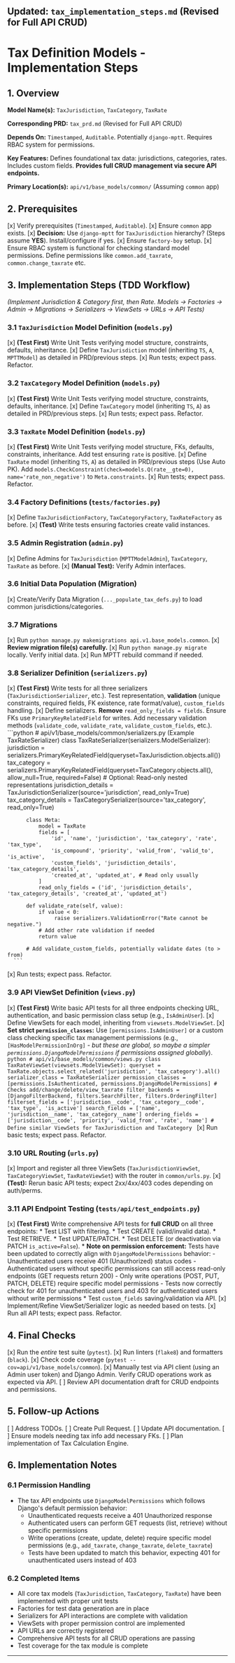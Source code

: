 ## Updated: `tax_implementation_steps.md` (Revised for Full API CRUD)

# Tax Definition Models - Implementation Steps

## 1. Overview

**Model Name(s):**
`TaxJurisdiction`, `TaxCategory`, `TaxRate`

**Corresponding PRD:**
`tax_prd.md` (Revised for Full API CRUD)

**Depends On:**
`Timestamped`, `Auditable`. Potentially `django-mptt`. Requires RBAC system for permissions.

**Key Features:**
Defines foundational tax data: jurisdictions, categories, rates. Includes custom fields. **Provides full CRUD management via secure API endpoints.**

**Primary Location(s):**
`api/v1/base_models/common/` (Assuming `common` app)

## 2. Prerequisites

[x] Verify prerequisites (`Timestamped`, `Auditable`).
[x] Ensure `common` app exists.
[x] **Decision:** Use `django-mptt` for `TaxJurisdiction` hierarchy? (Steps assume **YES**). Install/configure if yes.
[x] Ensure `factory-boy` setup.
[x] Ensure RBAC system is functional for checking standard model permissions. Define permissions like `common.add_taxrate`, `common.change_taxrate` etc.

## 3. Implementation Steps (TDD Workflow)

  *(Implement Jurisdiction & Category first, then Rate. Models -> Factories -> Admin -> Migrations -> Serializers -> ViewSets -> URLs -> API Tests)*

  ### 3.1 `TaxJurisdiction` Model Definition (`models.py`)

  [x] **(Test First)** Write Unit Tests verifying model structure, constraints, defaults, inheritance.
  [x] Define `TaxJurisdiction` model (inheriting `TS`, `A`, `MPTTModel`) as detailed in PRD/previous steps.
  [x] Run tests; expect pass. Refactor.

  ### 3.2 `TaxCategory` Model Definition (`models.py`)

  [x] **(Test First)** Write Unit Tests verifying model structure, constraints, defaults, inheritance.
  [x] Define `TaxCategory` model (inheriting `TS`, `A`) as detailed in PRD/previous steps.
  [x] Run tests; expect pass. Refactor.

  ### 3.3 `TaxRate` Model Definition (`models.py`)

  [x] **(Test First)** Write Unit Tests verifying model structure, FKs, defaults, constraints, inheritance. Add test ensuring `rate` is positive.
  [x] Define `TaxRate` model (inheriting `TS`, `A`) as detailed in PRD/previous steps (Use Auto PK). Add `models.CheckConstraint(check=models.Q(rate__gte=0), name='rate_non_negative')` to `Meta.constraints`.
  [x] Run tests; expect pass. Refactor.

  ### 3.4 Factory Definitions (`tests/factories.py`)

  [x] Define `TaxJurisdictionFactory`, `TaxCategoryFactory`, `TaxRateFactory` as before.
  [x] **(Test)** Write tests ensuring factories create valid instances.

  ### 3.5 Admin Registration (`admin.py`)

  [x] Define Admins for `TaxJurisdiction` (`MPTTModelAdmin`), `TaxCategory`, `TaxRate` as before.
  [x] **(Manual Test):** Verify Admin interfaces.

  ### 3.6 Initial Data Population (Migration)

  [x] Create/Verify Data Migration (`..._populate_tax_defs.py`) to load common jurisdictions/categories.

  ### 3.7 Migrations

  [x] Run `python manage.py makemigrations api.v1.base_models.common`.
  [x] **Review migration file(s) carefully.**
  [x] Run `python manage.py migrate` locally. Verify initial data.
  [x] Run MPTT rebuild command if needed.

  ### 3.8 Serializer Definition (`serializers.py`)

  [x] **(Test First)** Write tests for all three serializers (`TaxJurisdictionSerializer`, etc.). Test representation, **validation** (unique constraints, required fields, FK existence, rate format/value), `custom_fields` handling.
  [x] Define serializers. **Remove** `read_only_fields = fields`. Ensure FKs use `PrimaryKeyRelatedField` for writes. Add necessary validation methods (`validate_code`, `validate_rate`, `validate_custom_fields`, etc.).
      ```python
      # api/v1/base_models/common/serializers.py (Example TaxRateSerializer)
      class TaxRateSerializer(serializers.ModelSerializer):
          jurisdiction = serializers.PrimaryKeyRelatedField(queryset=TaxJurisdiction.objects.all())
          tax_category = serializers.PrimaryKeyRelatedField(queryset=TaxCategory.objects.all(), allow_null=True, required=False)
          # Optional: Read-only nested representations
          jurisdiction_details = TaxJurisdictionSerializer(source='jurisdiction', read_only=True)
          tax_category_details = TaxCategorySerializer(source='tax_category', read_only=True)

          class Meta:
              model = TaxRate
              fields = [
                  'id', 'name', 'jurisdiction', 'tax_category', 'rate', 'tax_type',
                  'is_compound', 'priority', 'valid_from', 'valid_to', 'is_active',
                  'custom_fields', 'jurisdiction_details', 'tax_category_details',
                  'created_at', 'updated_at', # Read only usually
              ]
              read_only_fields = ('id', 'jurisdiction_details', 'tax_category_details', 'created_at', 'updated_at')

          def validate_rate(self, value):
              if value < 0:
                   raise serializers.ValidationError("Rate cannot be negative.")
              # Add other rate validation if needed
              return value

          # Add validate_custom_fields, potentially validate dates (to > from)
      ```
  [x] Run tests; expect pass. Refactor.

  ### 3.9 API ViewSet Definition (`views.py`)

  [x] **(Test First)** Write basic API tests for all three endpoints checking URL, authentication, and basic permission class setup (e.g., `IsAdminUser`).
  [x] Define ViewSets for each model, inheriting from `viewsets.ModelViewSet`.
  [x] **Set strict `permission_classes`:** Use `[permissions.IsAdminUser]` or a custom class checking specific tax management permissions (e.g., `[HasModelPermissionInOrg]` - *but these are global, so maybe a simpler `permissions.DjangoModelPermissions` if permissions assigned globally*).
      ```python
      # api/v1/base_models/common/views.py
      class TaxRateViewSet(viewsets.ModelViewSet):
          queryset = TaxRate.objects.select_related('jurisdiction', 'tax_category').all()
          serializer_class = TaxRateSerializer
          permission_classes = [permissions.IsAuthenticated, permissions.DjangoModelPermissions] # Checks add/change/delete/view_taxrate
          filter_backends = [DjangoFilterBackend, filters.SearchFilter, filters.OrderingFilter]
          filterset_fields = ['jurisdiction__code', 'tax_category__code', 'tax_type', 'is_active']
          search_fields = ['name', 'jurisdiction__name', 'tax_category__name']
          ordering_fields = ['jurisdiction__code', 'priority', 'valid_from', 'rate', 'name']
      # Define similar ViewSets for TaxJurisdiction and TaxCategory
      ```
  [x] Run basic tests; expect pass. Refactor.

  ### 3.10 URL Routing (`urls.py`)

  [x] Import and register all three ViewSets (`TaxJurisdictionViewSet`, `TaxCategoryViewSet`, `TaxRateViewSet`) with the router in `common/urls.py`.
  [x] **(Test):** Rerun basic API tests; expect 2xx/4xx/403 codes depending on auth/perms.

  ### 3.11 API Endpoint Testing (`tests/api/test_endpoints.py`)

  [x] **(Test First)** Write comprehensive API tests for **full CRUD** on all three endpoints:
      *   Test LIST with filtering.
      *   Test CREATE (valid/invalid data).
      *   Test RETRIEVE.
      *   Test UPDATE/PATCH.
      *   Test DELETE (or deactivation via PATCH `is_active=False`).
      *   **Note on permission enforcement:** Tests have been updated to correctly align with `DjangoModelPermissions` behavior:
          - Unauthenticated users receive 401 (Unauthorized) status codes
          - Authenticated users without specific permissions can still access read-only endpoints (GET requests return 200)
          - Only write operations (POST, PUT, PATCH, DELETE) require specific model permissions
          - Tests now correctly check for 401 for unauthenticated users and 403 for authenticated users without write permissions
      *   Test `custom_fields` saving/validation via API.
  [x] Implement/Refine ViewSet/Serializer logic as needed based on tests.
  [x] Run all API tests; expect pass. Refactor.

## 4. Final Checks

[x] Run the *entire* test suite (`pytest`).
[x] Run linters (`flake8`) and formatters (`black`).
[x] Check code coverage (`pytest --cov=api/v1/base_models/common`).
[x] Manually test via API client (using an Admin user token) and Django Admin. Verify CRUD operations work as expected via API.
[ ] Review API documentation draft for CRUD endpoints and permissions.

## 5. Follow-up Actions

[ ] Address TODOs.
[ ] Create Pull Request.
[ ] Update API documentation.
[ ] Ensure models needing tax info add necessary FKs.
[ ] Plan implementation of Tax Calculation Engine.

## 6. Implementation Notes

### 6.1 Permission Handling

- The tax API endpoints use `DjangoModelPermissions` which follows Django's default permission behavior:
  - Unauthenticated requests receive a 401 Unauthorized response
  - Authenticated users can perform GET requests (list, retrieve) without specific permissions
  - Write operations (create, update, delete) require specific model permissions (e.g., `add_taxrate`, `change_taxrate`, `delete_taxrate`)
  - Tests have been updated to match this behavior, expecting 401 for unauthenticated users instead of 403

### 6.2 Completed Items

- All core tax models (`TaxJurisdiction`, `TaxCategory`, `TaxRate`) have been implemented with proper unit tests
- Factories for test data generation are in place
- Serializers for API interactions are complete with validation
- ViewSets with proper permission control are implemented
- API URLs are correctly registered
- Comprehensive API tests for all CRUD operations are passing
- Test coverage for the tax module is complete

---